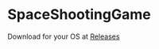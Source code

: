 # SpaceShootingGame

Download for your OS at [Releases](https://github.com/ArcheCraft/SpaceShootingGame/releases)

